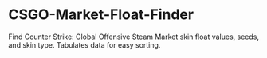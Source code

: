 # CSGO-Market-Float-Finder
Find Counter Strike: Global Offensive Steam Market skin float values, seeds, and skin type. Tabulates data for easy sorting.
